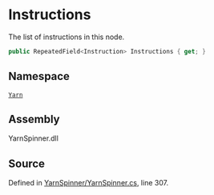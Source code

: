 # Instructions

The list of instructions in this node.

```csharp
public RepeatedField<Instruction> Instructions { get; }
```

## Namespace

[`Yarn`](../)

## Assembly

YarnSpinner.dll

## Source

Defined in [YarnSpinner/YarnSpinner.cs](https://github.com/YarnSpinnerTool/YarnSpinner//blob/develop/YarnSpinner/YarnSpinner.cs#L307), line 307.

